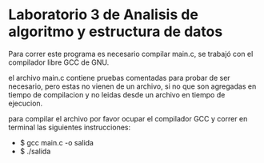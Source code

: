 # Laboratorio 3 de Analisis de algoritmo y estructura de datos

Para correr este programa es necesario compilar main.c, se trabajó con el compilador libre GCC de GNU.

el archivo main.c contiene pruebas comentadas para probar de ser necesario, pero estas no vienen de un archivo, si no que son agregadas en tiempo de compilacion y no leidas desde un archivo en tiempo de ejecucion.

para compilar el archivo por favor ocupar el compilador GCC y correr en terminal las siguientes instrucciones:

* $ gcc main.c -o salida
* $ ./salida